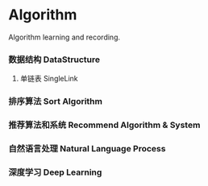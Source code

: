 # Algorithm
Algorithm learning and recording.

### 数据结构 DataStructure

1. 单链表 SingleLink

### 排序算法 Sort Algorithm

### 推荐算法和系统 Recommend Algorithm & System

### 自然语言处理 Natural Language Process

### 深度学习 Deep Learning
